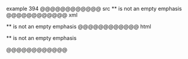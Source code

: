 example 394
@@@@@@@@@@@@ src
** is not an empty emphasis
@@@@@@@@@@@@ xml
<?xml version="1.0" encoding="UTF-8"?>
<!DOCTYPE document SYSTEM "CommonMark.dtd">
<document xmlns="http://commonmark.org/xml/1.0">
  <paragraph>
    <text>** is not an empty emphasis</text>
  </paragraph>
</document>
@@@@@@@@@@@@ html
<p>** is not an empty emphasis</p>
@@@@@@@@@@@@
